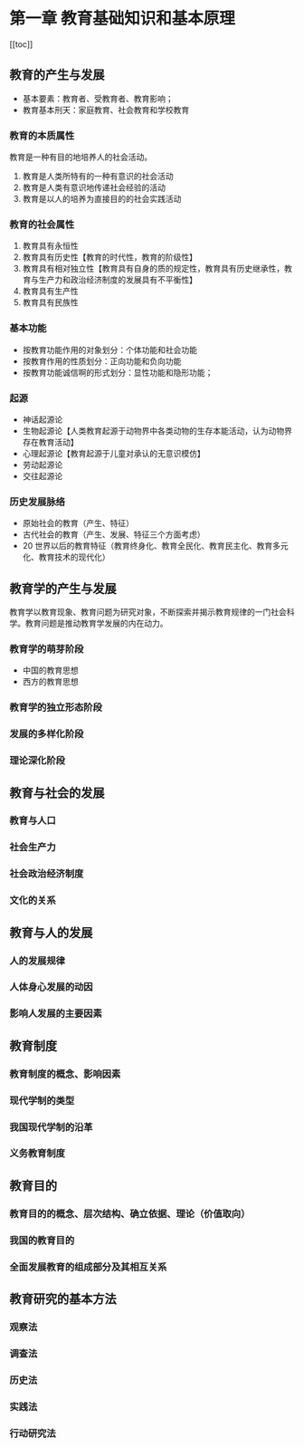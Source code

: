 # 第一章 教育基础知识和基本原理
[[toc]]
## 教育的产生与发展

- 基本要素：教育者、受教育者、教育影响；
- 教育基本刑天：家庭教育、社会教育和学校教育

### 教育的本质属性
教育是一种有目的地培养人的社会活动。

1. 教育是人类所特有的一种有意识的社会活动
2. 教育是人类有意识地传递社会经验的活动
3. 教育是以人的培养为直接目的的社会实践活动

### 教育的社会属性
1. 教育具有永恒性
2. 教育具有历史性【教育的时代性，教育的阶级性】
3. 教育具有相对独立性【教育具有自身的质的规定性，教育具有历史继承性，教育与生产力和政治经济制度的发展具有不平衡性】
4. 教育具有生产性
5. 教育具有民族性

### 基本功能
- 按教育功能作用的对象划分：个体功能和社会功能
- 按教育作用的性质划分：正向功能和负向功能
- 按教育功能诚信啊的形式划分：显性功能和隐形功能；

### 起源

- 神话起源论
- 生物起源论【人类教育起源于动物界中各类动物的生存本能活动，认为动物界存在教育活动】
- 心理起源论【教育起源于儿童对承认的无意识模仿】
- 劳动起源论
- 交往起源论

### 历史发展脉络
- 原始社会的教育（产生、特征）
- 古代社会的教育（产生、发展、特征三个方面考虑）
- 20 世界以后的教育特征（教育终身化、教育全民化、教育民主化、教育多元化、教育技术的现代化）

## 教育学的产生与发展
教育学以教育现象、教育问题为研究对象，不断探索并揭示教育规律的一门社会科学。教育问题是推动教育学发展的内在动力。

### 教育学的萌芽阶段
- 中国的教育思想
- 西方的教育思想

### 教育学的独立形态阶段

### 发展的多样化阶段

### 理论深化阶段


## 教育与社会的发展

### 教育与人口

### 社会生产力

### 社会政治经济制度

### 文化的关系


## 教育与人的发展

### 人的发展规律

### 人体身心发展的动因

### 影响人发展的主要因素

## 教育制度

### 教育制度的概念、影响因素

### 现代学制的类型

### 我国现代学制的沿革

### 义务教育制度

## 教育目的

### 教育目的的概念、层次结构、确立依据、理论（价值取向）

### 我国的教育目的

### 全面发展教育的组成部分及其相互关系


## 教育研究的基本方法

### 观察法

### 调查法

### 历史法

### 实践法

### 行动研究法